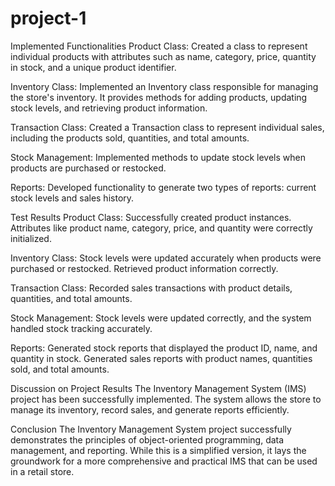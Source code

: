 # project-1
Implemented Functionalities
Product Class: Created a class to represent individual products with attributes such as name, category, price, quantity in stock, and a unique product identifier.

Inventory Class: Implemented an Inventory class responsible for managing the store's inventory. It provides methods for adding products, updating stock levels, and retrieving product information.

Transaction Class: Created a Transaction class to represent individual sales, including the products sold, quantities, and total amounts.

Stock Management: Implemented methods to update stock levels when products are purchased or restocked.

Reports: Developed functionality to generate two types of reports: current stock levels and sales history.

Test Results
Product Class:
Successfully created product instances.
Attributes like product name, category, price, and quantity were correctly initialized.

Inventory Class:
Stock levels were updated accurately when products were purchased or restocked.
Retrieved product information correctly.

Transaction Class:
Recorded sales transactions with product details, quantities, and total amounts.

Stock Management:
Stock levels were updated correctly, and the system handled stock tracking accurately.

Reports:
Generated stock reports that displayed the product ID, name, and quantity in stock.
Generated sales reports with product names, quantities sold, and total amounts.

Discussion on Project Results
The Inventory Management System (IMS) project has been successfully implemented. The system allows the store to manage its inventory, record sales, and generate reports efficiently.

Conclusion
The Inventory Management System project successfully demonstrates the principles of object-oriented programming, data management, and reporting. While this is a simplified version, it lays the groundwork for a more comprehensive and practical IMS that can be used in a retail store.
